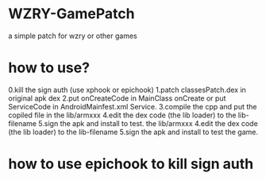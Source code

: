 # WZRY-GamePatch
a simple patch for wzry or other games
# how to use?
0.kill the sign auth (use xphook or epichook)
1.patch classesPatch.dex in original apk dex
2.put onCreateCode in MainClass onCreate
or put ServiceCode in AndroidMainfest.xml Service.
3.compile the cpp and put the copiled file in the lib/armxxx
4.edit the dex code (the lib loader) to the lib-filename
5.sign the apk and install to test. the lib/armxxx
4.edit the dex code (the lib loader) to the lib-filename
5.sign the apk and install to test the game.
# how to use epichook to kill sign auth
